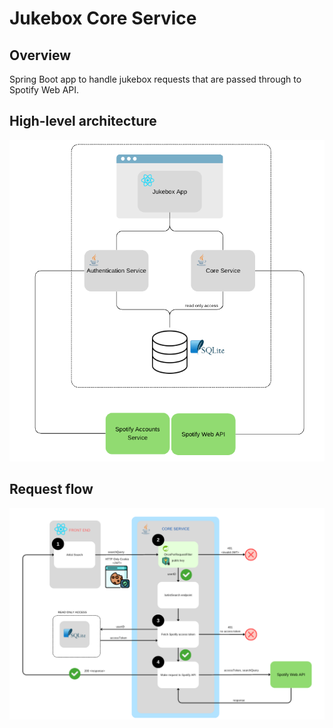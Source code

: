 # Jukebox Core Service

## Overview
Spring Boot app to handle jukebox requests that are passed through to Spotify Web API.

## High-level architecture
![architecture](diagrams/architecture.drawio.png)

## Request flow
![spotify call flow](diagrams/spotify-call-flow.drawio.png)
